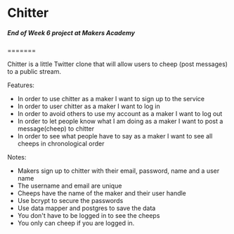 Chitter
=======
##### End of Week 6 project at Makers Academy
=======

Chitter is a little Twitter clone that will allow users to cheep (post messages) to a public stream.

Features:

  - In order to use chitter as a maker I want to sign up to the service
  - In order to user chitter as a maker I want to log in
  - In order to avoid others to use my account as a maker I want to log out
  - In order to let people know what I am doing as a maker I want to post a message(cheep) to chitter
  - In order to see what people have to say as a maker I want to see all cheeps in chronological order

Notes:

  - Makers sign up to chitter with their email, password, name and a user name
  - The username and email are unique
  - Cheeps have the name of the maker and their user handle
  - Use bcrypt to secure the passwords
  - Use data mapper and postgres to save the data
  - You don't have to be logged in to see the cheeps
  - You only can cheep if you are logged in.